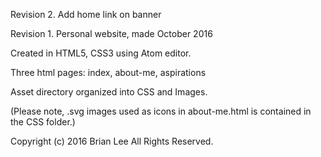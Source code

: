 Revision 2. Add home link on banner

Revision 1. Personal website, made October 2016

Created in HTML5, CSS3 using Atom editor.

Three html pages: index, about-me, aspirations

Asset directory organized into CSS and Images.

(Please note, .svg images used as icons in about-me.html is contained in the CSS folder.)




Copyright (c) 2016 Brian Lee All Rights Reserved.
